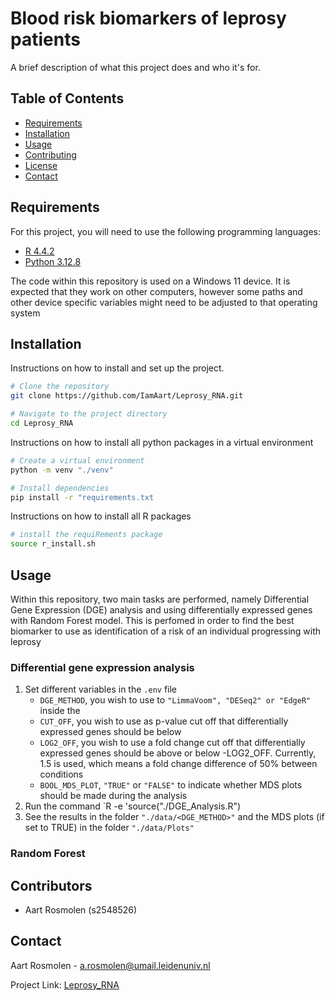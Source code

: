 # Blood risk biomarkers of leprosy patients

A brief description of what this project does and who it's for.

## Table of Contents

- [Requirements](#requirements)
- [Installation](#installation)
- [Usage](#usage)
- [Contributing](#contributing)
- [License](#license)
- [Contact](#contact)

## Requirements

For this project, you will need to use the following programming languages:
- [R 4.4.2](https://www.r-project.org/)
- [Python 3.12.8](https://www.python.org/)

The code within this repository is used on a Windows 11 device. It is expected that they work on other computers, however some paths and other device specific variables might need to be adjusted to that operating system

## Installation

Instructions on how to install and set up the project.

```bash
# Clone the repository
git clone https://github.com/IamAart/Leprosy_RNA.git

# Navigate to the project directory
cd Leprosy_RNA
```

Instructions on how to install all python packages in a virtual environment

```bash
# Create a virtual environment
python -m venv "./venv"

# Install dependencies
pip install -r "requirements.txt
```

Instructions on how to install all R packages

```bash
# install the requiRements package
source r_install.sh
```

## Usage

Within this repository, two main tasks are performed, namely Differential Gene Expression (DGE) analysis and using differentially expressed genes with Random Forest model. This is perfomed in order to find the best biomarker to use as identification of a risk of an individual progressing with leprosy

### Differential gene expression analysis

1. Set different variables in the `.env` file
    - `DGE_METHOD`, you wish to use to `"LimmaVoom", "DESeq2" or "EdgeR"` inside the 
    - `CUT_OFF`, you wish to use as p-value cut off that differentially expressed genes should be below
    - `LOG2_OFF`, you wish to use a fold change cut off that differentially expressed genes should be above or below -LOG2_OFF. Currently, 1.5 is used, which means a fold change difference of 50% between conditions
    - `BOOL_MDS_PLOT`, `"TRUE"` or `"FALSE"` to indicate whether MDS plots should be made during the analysis
2. Run the command `R -e 'source("./DGE_Analysis.R")
3. See the results in the folder `"./data/<DGE_METHOD>"` and the MDS plots (if set to TRUE) in the folder `"./data/Plots"`

### Random Forest
<!-- TODO: add this and plots -->

## Contributors

- Aart Rosmolen (s2548526)

## Contact

Aart Rosmolen - [a.rosmolen@umail.leidenuniv.nl](mailto:a.rosmolen@umail.leidenuniv.nl)

Project Link: [Leprosy_RNA](https://github.com/IamAart/Leprosy_RNA)
